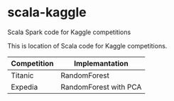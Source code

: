 # scala-kaggle
Scala Spark code for Kaggle competitions

This is location of Scala code for Kaggle competitions.

| Competition|Implemantation    |
|---------|-----------------------|
| Titanic | RandomForest          |
| Expedia | RandomForest with PCA |
